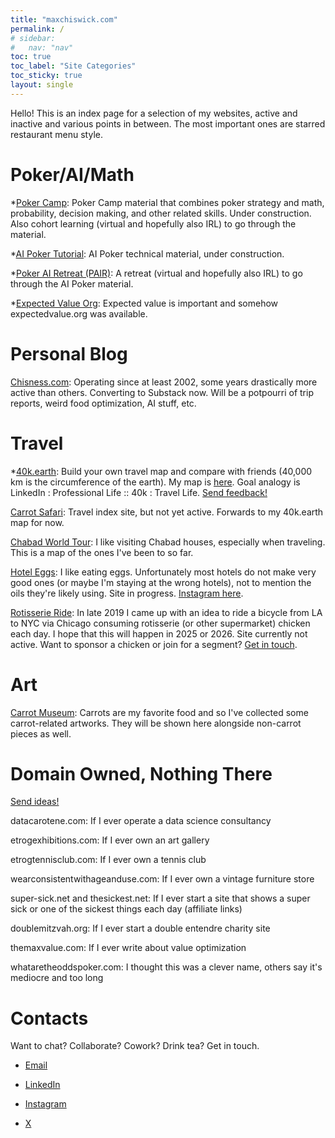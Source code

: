 ```yaml
---
title: "maxchiswick.com"
permalink: /
# sidebar:
#   nav: "nav"
toc: true
toc_label: "Site Categories"
toc_sticky: true
layout: single
---
```

Hello! This is an index page for a selection of my websites, active and inactive and various points in between. The most important ones are starred restaurant menu style.  

# Poker/AI/Math 

*[Poker Camp](https://pokercamp.org): Poker Camp material that combines poker strategy and math, probability, decision making, and other related skills. Under construction. Also cohort learning (virtual and hopefully also IRL) to go through the material. 

*[AI Poker Tutorial](https://aipokertutorial.com): AI Poker technical material, under construction.

*[Poker AI Retreat (PAIR)](https://pokerairetreat.com): A retreat (virtual and hopefully also IRL) to go through the AI Poker material.

*[Expected Value Org](https://expectedvalue.org): Expected value is important and somehow expectedvalue.org was available.  

# Personal Blog

[Chisness.com](https://chisness.com): Operating since at least 2002, some years drastically more active than others. Converting to Substack now. Will be a potpourri of trip reports, weird food optimization, AI stuff, etc. 

# Travel

*[40k.earth](https://40k.earth): Build your own travel map and compare with friends (40,000 km is the circumference of the earth). My map is [here](https://40k.earth/chisness). Goal analogy is LinkedIn : Professional Life :: 40k : Travel Life. [Send feedback!](mailto:max@40k.earth) 

[Carrot Safari](https://carrotsafari.com): Travel index site, but not yet active. Forwards to my 40k.earth map for now. 

[Chabad World Tour](https://chabadworldtour.com): I like visiting Chabad houses, especially when traveling. This is a map of the ones I've been to so far. 

[Hotel Eggs](https://hoteleggs.com): I like eating eggs. Unfortunately most hotels do not make very good ones (or maybe I'm staying at the wrong hotels), not to mention the oils they're likely using. Site in progress. [Instagram here](https://instagram.com/hoteleggs).

[Rotisserie Ride](https://rotisserieride.com): In late 2019 I came up with an idea to ride a bicycle from LA to NYC via Chicago consuming rotisserie (or other supermarket) chicken each day. I hope that this will happen in 2025 or 2026. Site currently not active. Want to sponsor a chicken or join for a segment? [Get in touch](mailto:max.chiswick@gmail.com).

# Art

[Carrot Museum](https://carrotmuseum.org): Carrots are my favorite food and so I've collected some carrot-related artworks. They will be shown here alongside non-carrot pieces as well. 

# Domain Owned, Nothing There

[Send ideas!](mailto:max.chiswick@gmail.com)

datacarotene.com: If I ever operate a data science consultancy

etrogexhibitions.com: If I ever own an art gallery

etrogtennisclub.com: If I ever own a tennis club

wearconsistentwithageanduse.com: If I ever own a vintage furniture store

super-sick.net and thesickest.net: If I ever start a site that shows a super sick or one of the sickest things each day (affiliate links)

doublemitzvah.org: If I ever start a double entendre charity site

themaxvalue.com: If I ever write about value optimization

whataretheoddspoker.com: I thought this was a clever name, others say it's mediocre and too long

# Contacts

Want to chat? Collaborate? Cowork? Drink tea? 
Get in touch. 

- [Email](mailto:max.chiswick@gmail.com) 

- [LinkedIn](https://www.linkedin.com/in/maxchiswick/)

- [Instagram](https://www.instagram.com/chisness/)

- [X](https://x.com/chisness)
